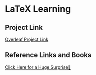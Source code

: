 # LaTeX Learning

## Project Link

[Overleaf Project Link](https://www.overleaf.com/read/yfhrkzybqyfc#946063)

## Reference Links and Books

[Click Here for a Huge Surprise🥳](https://github.com/xiaohanyu/awesome-tikz?tab=readme-ov-file#gallery)

